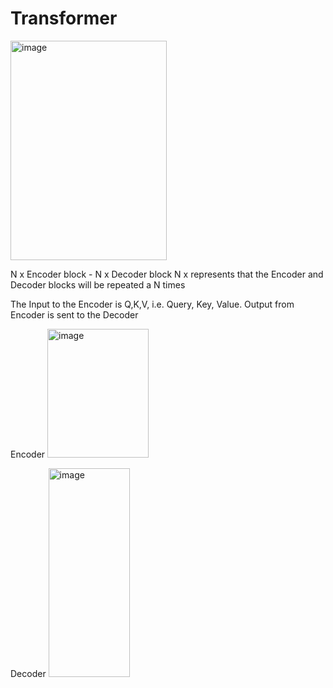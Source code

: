 # Transformer

<img width="250" height="351" alt="image" src="https://github.com/user-attachments/assets/5c968c30-1329-4b9d-8b6f-8417ea20ffd4" />

N x Encoder block - N x Decoder block
N x represents that the Encoder and Decoder blocks will be repeated a N times


The Input to the Encoder is Q,K,V, i.e. Query, Key, Value.
Output from Encoder is sent to the Decoder

Encoder
<img width="162" height="206" alt="image" src="https://github.com/user-attachments/assets/ce19ea6c-c4cd-43a4-a840-857abc00a465" />


Decoder
<img width="130" height="334" alt="image" src="https://github.com/user-attachments/assets/ec881bd1-c965-418a-a25f-7370c9a64944" />
